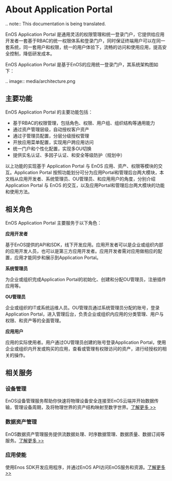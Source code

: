 # About Application Portal

.. note:: This documentation is being translated. 

EnOS Application Portal 是通用灵活的权限管理和统一登录门户，它提供给应用开发者一套基于RBAC的统一权限体系和登录门户，同时保证终端用户可以在同一套系统，同一套用户和权限，统一的用户体验下，流畅的访问和使用应用，提高安全控制，降低研发成本。

EnOS Application Portal 是基于EnOS的应用统一登录门户，其系统架构图如下：

.. image:: media/architecture.png

## 主要功能

EnOS Application Portal 的主要功能包括：

- 基于RBAC的权限管理，包括角色、权限、用户组、组织结构等通用能力
- 通过资产管理层级，自动授权客户资产
- 通过子管理员配置，分层分级授权管理
- 开放应用菜单配置，实现用户跨应用访问
- 统一门户和个性化配置，实现多OU切换
- 提供实名认证、多因子认证、和安全等级防护（规划中）

以上功能的实现基于 Application Portal 与 EnOS 应用、资产、权限等模块的交互。Application Portal 按照功能划分可分为应用Portal和管理后台两大模块，本文档从应用开发者、系统管理员、OU管理员、和应用用户的角度，分别介绍 Application Portal 与 EnOS 的交互，以及应用Portal和管理后台两大模块的功能和使用方法。

## 相关角色

EnOS Application Portal 主要服务于以下角色：

**应用开发者**

基于EnOS提供的API和SDK，线下开发应用。应用开发者可以是企业或组织内部的应用开发人员，也可以是第三方应用开发者。应用开发者需对应用做相应的配置，应用才能同步和展示到Application Portal。

**系统管理员**

为企业或组织完成Application Portal的初始化、创建和分配OU管理员，注册插件应用等。

**OU管理员**

企业或组织的IT或系统运维人员。OU管理员通过系统管理员分配的账号，登录Application Portal，进入管理后台，负责企业或组织内应用的分类管理、用户与权限、和资产等的全面管理。

**应用用户**

应用的实际使用者。用户通过OU管理员创建的账号登录Application Portal，使用企业或组织内开发或购买的应用，查看或管理有权限访问的资产，进行经授权的相关的操作。

## 相关服务

### 设备管理

EnOS设备管理服务帮助你快速将物理设备安全连接至EnOS云端并开始数据传输，管理设备周期，及将物理世界的资产结构映射至数字世界。[了解更多 >>](/docs/device-connection/zh_CN/latest/device_management_overview.html)

### 数据资产管理

EnOS数据资产管理服务提供流数据处理、时序数据管理、数据质量、数据订阅等服务。[了解更多 >>](/docs/data-asset/zh_CN/latest/data_asset_overview)

### 应用使能

使用Enos SDK开发应用程序，并通过EnOS API访问EnOS服务和资源。[了解更多 >>](/docs/app-development/zh_CN/latest/app_dev_overview.html)